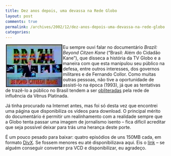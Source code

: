 ```yaml
---
title: Dez anos depois, uma devassa na Rede Globo
layout: post
comments: true
permalink: /archives/2002/12/dez-anos-depois-uma-devassa-na-rede-globo.html/
categories:
---
```

<img src="/img/blig/citzenkane.jpg" align="left" hspace="2" border="2">Eu sempre ouvi falar no documentário *Brazil: Beyond Citzen Kane* (&#8220;Brasil: Além do Cidadão Kane&#8221;), que disseca a história da TV Globo e a maneira com que esta manipulou seu público na defesa, entre outros interesses, dos governos militares e de Fernando Collor. Como muitas outras pessoas, não tive a oportunidade de assisti-lo na época (1993), já que as tentativas de trazê-lo a público no Brasil tendem a ser <a href="http://www.pucrs.br/famecos/producao\_cientifica/publicacoes\_online/revistafamecos/fam5/muitoalem.html" >obliteradas</a> pela rede de influência da Vênus Platinada.

Já tinha procurado na Internet antes, mas foi só desta vez que encontrei uma página que disponibiliza os vídeos para download. O principal mérito do documentário é permitir um realinhamento com a realidade sempre que a Globo tenta passar uma imagem de jornalismo isento &#8211; fica difícil acreditar que seja possível deixar para trás uma herança deste porte.

É um pouco pesado para baixar: quatro episódios de uns 150MB cada, em formato <a href="http://www.divx.com/divx/" >DivX</a>. Se fossem menores eu até disponibilizava aqui. Eis o <a href="http://www.teno.locaweb.com.br/arquivos_especiais/download.htm" >link</a> &#8211; se alguém conseguir converter pra VCD e disponibilizar, eu agradeço.
